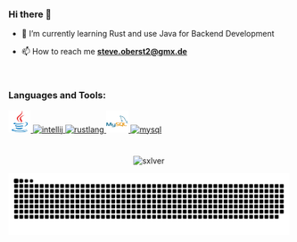 ### Hi there 👋

- 🌱 I’m currently learning Rust and use Java for Backend Development 

- 📫 How to reach me **steve.oberst2@gmx.de**
<br>
<h3 align="left">Languages and Tools:</h3>
<p align="left"> 
      </a> <a href="https://www.java.com" target="_blank" rel="noreferrer"> <img
      src="https://raw.githubusercontent.com/devicons/devicon/master/icons/java/java-original.svg" alt="java" width="40"
    rel="noreferrer">  </a> <a href="https://www.jetbrains.com/idea/" target="_blank" rel="noreferrer"> <img
      src="https://brandslogos.com/wp-content/uploads/images/intellij-idea-logo.png" alt="intellij" width="40"
    rel="noreferrer">  </a> <a href="https://www.rust-lang.org/" target="_blank" rel="noreferrer"> <img
      src="https://www.rust-lang.org/logos/rust-logo-128x128-blk.png" alt="rustlang" width="40"
    rel="noreferrer">  </a> <a href="https://www.mysql.com/" target="_blank" rel="noreferrer"> <img
      src="https://raw.githubusercontent.com/devicons/devicon/master/icons/mysql/mysql-original-wordmark.svg"
      alt="mysql" width="40" height="40" /> </a> <a href="https://www.mysql.com/" target="_blank" rel="noreferrer"> <img
      src="https://i.imgur.com/NZDfkj7.png"
      alt="mysql" width="40" height="40" /> </a> </p>


#

<p align="center"><img src="https://github-readme-streak-stats.herokuapp.com/?user=sxlver&theme=dark&background=0d1117&date_format=M%20j%5B%2C%20Y%5D" alt="sxlver"/></p>
<p align="center">
  <img src="https://github.com/DHANOLA/DHANOLA/raw/output/github-contribution-grid-snake.svg" alt="snake">
</p>

<!--
**Sxlver/Sxlver** is a ✨ _special_ ✨ repository because its `README.md` (this file) appears on your GitHub profile.

Here are some ideas to get you started:

- 🔭 I’m currently working on ...
- 🌱 I’m currently learning ...
- 👯 I’m looking to collaborate on ...
- 🤔 I’m looking for help with ...
- 💬 Ask me about ...
- 📫 How to reach me: ...
- 😄 Pronouns: ...
- ⚡ Fun fact: ...
-->
